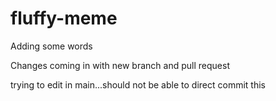 # fluffy-meme

Adding some words

Changes coming in with new branch and pull request

trying to edit in main...should not be able to direct commit this
